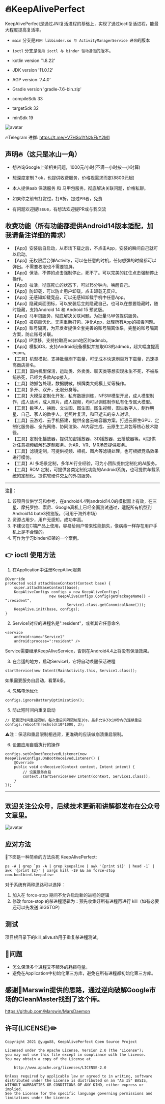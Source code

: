 # 🔥KeepAlivePerfect
KeepAlivePerfect是通过JNI复活进程的基础上，实现了通过ioctl复活进程，能最大程度提高复活率。

- `main` 分支是`利用 libbinder.so 与 ActivityManagerService 通信`的版本
- `ioctl`  分支是`使用 ioctl 与 binder 驱动通信`的版本。

- kotlin version '1.8.22'
- JDK version '11.0.12'
- AGP version '7.4.0'
- Gradle  version 'gradle-7.6-bin.zip'
- compileSdk 33
- targetSdk 32
- minSdk 19


![avatar](https://github.com/Pangu-Immortal/Pangu-Immortal/blob/main/qrcode_for_gh_5d1938320a76_344.jpg)


🔥Telegram 进群: https://t.me/+V7HSo1YNzkFkY2M1


## 声明🔥（这只是冰山一角）

- 想咨询Google上架相关问题，1000元/小时(不满一小时按一小时算)

- 想深度定制？ok，也提供收费服务，价格视需求而定(8800元起)

- 本人提供aab 保活服务 和 马甲包服务，彻底解决关联问题，价格私聊。

- 如果你之前有打赏过，打6折，提过PR者，免费

- 有问题欢迎提Issue，有想法欢迎提PR或与我交流



## 收费功能（所有功能都提供Android14版本适配，加我请备注详细的需求）

- 【App】安装后自启动，从市场下载之后，不点击App，安装的瞬间自己就可以启动。
- 【App】无权限后台弹Activity，可以在任意的时机，任何想弹的时候都可以弹出。不需要权限也不需要锁屏。
- 【App】保活，不停的点击强制停止，死不了。可以完美的扛住点击强制停止操作。
- 【App】拉活，彻底死亡的状态下，可以15分钟内，唤醒自己。
- 【App】防卸载，可以防止用户卸载，点击卸载无反应。
- 【App】无感知卸载竞品，可以无感知卸载手机中任意App。
- 【App】隐藏桌面图标，可以安装后立刻隐藏自己，也可以在想要隐藏时，随时隐藏，支持Android 14 和 Android 15 预览版。
- 【App】马甲包服务，彻底解决关联问题。为批量马甲包提供服务。
- 【App】报病毒优化，无需重新打包，净化App，处理所有App的报毒问题。
- 【App】账号隔离，为开发者提供全套完善的账号隔离体系，完整的账号隔离方案，防止账号关联。
- 【App】IP漂移，支持拉取高ecpm地区的admob。
- 【App】模拟iOS，支持Android设备模拟并拉取iOS的admob，超大幅度提高ecpm。
- 【工具】机型模拟，支持批量刷下载量，可无成本快速刷百万下载量，迅速提高商店排名。
- 【工具】国内机型保活，运动类、外卖类、聊天类等想实现永生不死，不被系统杀死，已经为多款App接入。
- 【工具】防抓包处理，数据脱敏。棋牌类大规模上架等操作。
- 【工具】多开、双开，无限分身等。
- 【工具】大模型定制化开发，私有数据训练，NFSW模型开发，成人模型制作，成人话术，成人照片，成人视频，均可以训练制作私有化专属大模型。
- 【工具】数字人、换脸、文生图、图生图，图生视频，图生数字人，制作明星、自己、家人的数字人。老照片复活，和已逝去的亲人对话。
- 【工具】云游戏、云手机搭建，提供全套云端容器方案。打通云原生GPU、定制化服务器、全光网络、协同渲染、AI内容生成、云原生工具包等核心技术路径。
- 【工具】定制化播放器，提供加密播放器、3D播放器、云播放器等。可提供对任意视频编解码定制服务。为AR、VR、MR场景提供服务。
- 【工具】滤镜定制，可提供视频、相机、图片等滤镜处理，也可根据竞品效果进行模仿。
- 【工具】AI 多场景定制，多年AI行业经验，可为小团队提供定制化的AI服务。
- 【工具】ROM 定制，可提供各类定制化功能的Android系统，也可提供车载系统的定制化。提供软硬件交互的外包服务。


---

**注🌈**：
1. 该项目仅供学习和参考，在android4.4到android14.0的模拟器上有效，在三星、摩托罗拉、索尼、Google真机上已经全面测试通过，适配所有机型到Android14 bate3预览版。（可用于海外市场）
2. 资源占用少，用户无感知，成功率高。
3. 不建议在C端产品上使用，容易给用户带来性能损失，像病毒一样存在用户手机上是不合理的。
4. 可作为学习binder框架的一个案例。

## 👉 ioctl 使用方法
1. 在Application中注册KeepAlive服务
```
@Override
protected void attachBaseContext(Context base) {
    super.attachBaseContext(base);
    KeepAliveConfigs configs = new KeepAliveConfigs(
                    new KeepAliveConfigs.Config(getPackageName() + ":resident",
                            Service1.class.getCanonicalName()));
    KeepAlive.init(base, configs);
}
```

2. Service1对应的进程名是":resident"，或者其它任意命名
```
<service
    android:name="Service1"
    android:process=":resident" />
```
Service需要继承KeepAliveService，否则在Android4.4上将没有保活效果。

3. 在合适的地方，启动Service1，它将自动唤醒保活进程
```
startService(new Intent(MainActivity.this, Service1.class));
```
如果需要服务自启动，看第6条。

4. 忽略电池优化
```
configs.ignoreBatteryOptimization();
```

5. 防止短时间内重复启动
```
// 配置短时间重启限制，每次重启间隔限制是10s，最多允许3次10秒内的连续重启
configs.rebootThreshold(10*1000, 3);
```
⚠️注：保活和重启限制相违背，更准确的应该做崩溃重启限制。

6. 设置应用自启执行的操作
```
configs.setOnBootReceivedListener(new KeepAliveConfigs.OnBootReceivedListener() {
    @Override
    public void onReceive(Context context, Intent intent) {
        // 设置服务自启
        context.startService(new Intent(context, Service1.class));
    }
});
```

***

## 欢迎关注公众号，后续技术更新和讲解都发布在公众号文章里。

![avatar](https://github.com/Pangu-Immortal/Pangu-Immortal/blob/main/qrcode_for_gh_5d1938320a76_344.jpg)

## 应对方法

🌴下面是一种简单的方法杀死 KeepAlivePerfect:

```
ps -A | grep `ps -A | grep keepalive | awk '{print $1}' | head -1` | awk '{print $2}' | xargs kill -19 && am force-stop com.boolbird.keepalive
```

对于系统有两种思路可以选择：

1. 加入在 force-stop 期间不允许启动新的进程的逻辑
2. 修改 force-stop 的杀进程逻辑为：预先收集好所有进程再进行 kill（如有必要还可以先发送 SIGSTOP）

## 测试
项目根目录下的kill_alive.sh用于重复杀进程测试。

## 🤔️问题
- 怎么保活多个进程又不额外的耗损电量。
- 避免在Application中初始化第三方库，避免在所有进程都初始化第三方库。

## 感谢🙏Marswin提供的思路，通过逆向破解Google市场的CleanMaster找到了这个库。
https://github.com/Marswin/MarsDaemon

## 许可(LICENSE)✏️

    Copyright 2021 @yugu88, KeepAlivePerfect Open Source Project

    Licensed under the Apache License, Version 2.0 (the "License");
    you may not use this file except in compliance with the License.
    You may obtain a copy of the License at

        http://www.apache.org/licenses/LICENSE-2.0

    Unless required by applicable law or agreed to in writing, software
    distributed under the License is distributed on an "AS IS" BASIS,
    WITHOUT WARRANTIES OR CONDITIONS OF ANY KIND, either express or implied.
    See the License for the specific language governing permissions and
    limitations under the License.

